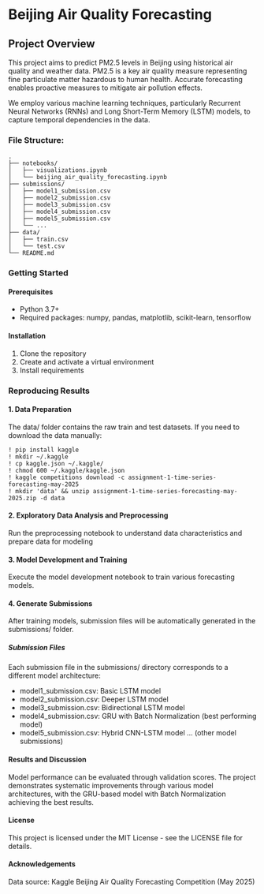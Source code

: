 # Beijing Air Quality Forecasting

## Project Overview

This project aims to predict PM2.5 levels in Beijing using historical air quality and weather data. PM2.5 is a key air quality measure representing fine particulate matter hazardous to human health. Accurate forecasting enables proactive measures to mitigate air pollution effects.


We employ various machine learning techniques, particularly Recurrent Neural Networks (RNNs) and Long Short-Term Memory (LSTM) models, to capture temporal dependencies in the data.


### File Structure:
```
.
├── notebooks/
│   ├── visualizations.ipynb
│   └── beijing_air_quality_forecasting.ipynb
├── submissions/
│   ├── model1_submission.csv
│   ├── model2_submission.csv
│   ├── model3_submission.csv
│   ├── model4_submission.csv
│   ├── model5_submission.csv
│   └── ...
├── data/
│   ├── train.csv
│   └── test.csv
└── README.md
```

### Getting Started
#### Prerequisites
- Python 3.7+
- Required packages: numpy, pandas, matplotlib, scikit-learn, tensorflow
#### Installation

1. Clone the repository
2. Create and activate a virtual environment
3. Install requirements

### Reproducing Results
#### 1. Data Preparation
The data/ folder contains the raw train and test datasets. If you need to download the data manually:

```
! pip install kaggle
! mkdir ~/.kaggle
! cp kaggle.json ~/.kaggle/
! chmod 600 ~/.kaggle/kaggle.json
! kaggle competitions download -c assignment-1-time-series-forecasting-may-2025
! mkdir 'data' && unzip assignment-1-time-series-forecasting-may-2025.zip -d data
```

#### 2. Exploratory Data Analysis and Preprocessing
Run the preprocessing notebook to understand data characteristics and prepare data for modeling

#### 3. Model Development and Training
Execute the model development notebook to train various forecasting models. 

#### 4. Generate Submissions
After training models, submission files will be automatically generated in the submissions/ folder.
##### Submission Files
Each submission file in the submissions/ directory corresponds to a different model architecture:
- model1_submission.csv: Basic LSTM model
- model2_submission.csv: Deeper LSTM model
- model3_submission.csv: Bidirectional LSTM model
- model4_submission.csv: GRU with Batch Normalization (best performing model)
- model5_submission.csv: Hybrid CNN-LSTM model
... (other model submissions)

#### Results and Discussion
Model performance can be evaluated through validation scores. The project demonstrates systematic improvements through various model architectures, with the GRU-based model with Batch Normalization achieving the best results.


#### License
This project is licensed under the MIT License - see the LICENSE file for details.

#### Acknowledgements
Data source: Kaggle Beijing Air Quality Forecasting Competition (May 2025)